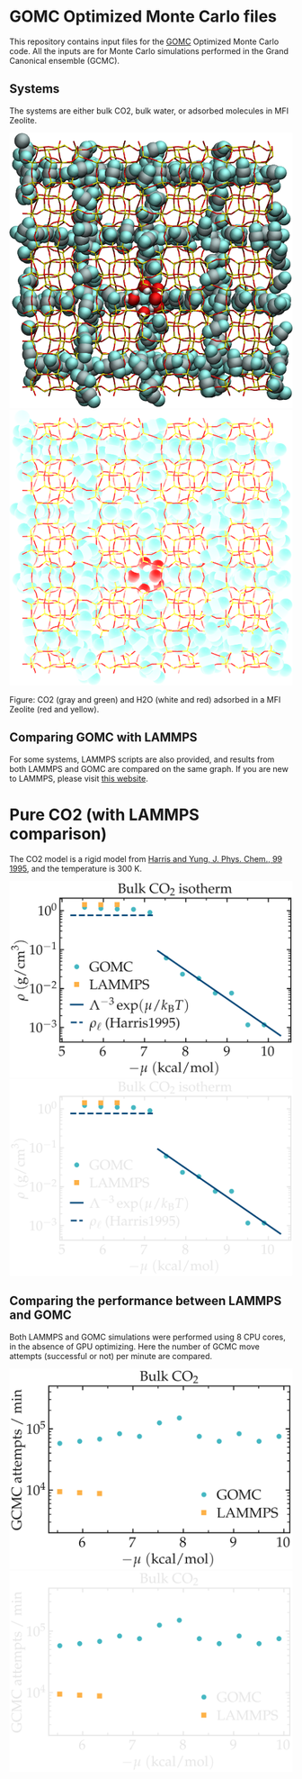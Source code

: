 # GOMC Optimized Monte Carlo files

This repository contains input files for the [GOMC](https://github.com/GOMC-WSU)
Optimized Monte Carlo code. All the inputs are for Monte Carlo simulations performed
in the Grand Canonical ensemble (GCMC).

## Systems

The systems are either bulk CO2, bulk water, or adsorbed molecules in MFI Zeolite.

![CO2-H2O-MFI](micro-pores/CO2-H2O-MFI/vmd/system.png#gh-light-mode-only)
![CO2-H2O-MFI](micro-pores/CO2-H2O-MFI/vmd/system-dm.png#gh-dark-mode-only)

Figure: CO2 (gray and green) and H2O (white and red) adsorbed in a MFI Zeolite (red and yellow).

## Comparing GOMC with LAMMPS

For some systems, LAMMPS scripts are also provided, and results from both LAMMPS
and GOMC are compared on the same graph. If you are new to LAMMPS, please
visit [this website](lammpstutorials.github.io).

# Pure CO2 (with LAMMPS comparison)

The CO2 model is a rigid model from
[Harris and Yung, J. Phys. Chem., 99 1995](https://pubs.acs.org/doi/10.1021/j100031a034),
and the temperature is 300 K.

![CO2](bulk-phases/CO2/CO2.png#gh-light-mode-only)
![CO2](bulk-phases/CO2/CO2-dm.png#gh-dark-mode-only)

## Comparing the performance between LAMMPS and GOMC

Both LAMMPS and GOMC simulations were performed using 8 CPU cores,
in the absence of GPU optimizing. Here the number of GCMC move attempts
(successful or not) per minute are compared.

![CO2](bulk-phases/CO2/CO2-performance.png#gh-light-mode-only)
![CO2](bulk-phases/CO2/CO2-performance-dm.png#gh-dark-mode-only)

